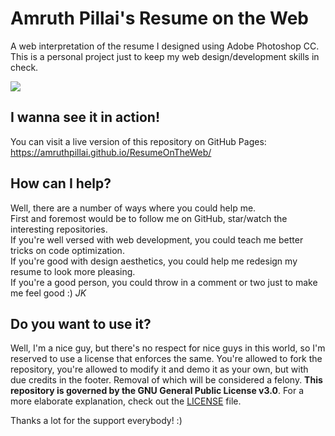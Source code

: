 # Amruth Pillai's Resume on the Web
A web interpretation of the resume I designed using Adobe Photoshop CC.  
This is a personal project just to keep my web design/development skills in check.

<img src="https://github.com/AmruthPillai/ResumeOnTheWeb/blob/master/images/amruth-resume-mockup.jpg?raw=true" width="auto" />

## I wanna see it in action!
You can visit a live version of this repository on GitHub Pages:  
https://amruthpillai.github.io/ResumeOnTheWeb/

## How can I help?
Well, there are a number of ways where you could help me.  
First and foremost would be to follow me on GitHub, star/watch the interesting repositories.  
If you're well versed with web development, you could teach me better tricks on code optimization.  
If you're good with design aesthetics, you could help me redesign my resume to look more pleasing.  
If you're a good person, you could throw in a comment or two just to make me feel good :) *JK*

## Do you want to use it?
Well, I'm a nice guy, but there's no respect for nice guys in this world, so I'm reserved to use a license that enforces the same. You're allowed to fork the repository, you're allowed to modify it and demo it as your own, but with due credits in the footer. Removal of which will be considered a felony. **This repository is governed by the GNU General Public License v3.0**. For a more elaborate explanation, check out the [LICENSE](https://github.com/AmruthPillai/ResumeOnTheWeb/blob/master/LICENSE) file.

Thanks a lot for the support everybody! :)
